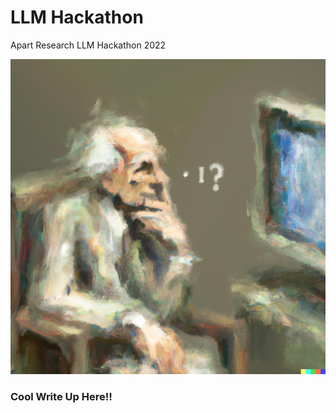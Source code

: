 # LLM Hackathon
Apart Research LLM Hackathon 2022

![](assets/thinker.png)

### Cool Write Up Here!!